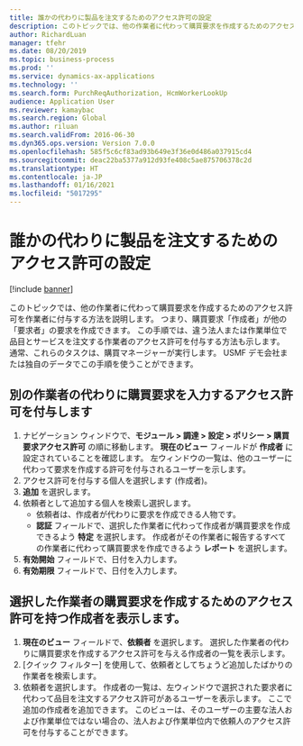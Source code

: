 ```yaml
---
title: 誰かの代わりに製品を注文するためのアクセス許可の設定
description: このトピックでは、他の作業者に代わって購買要求を作成するためのアクセス許可を作業者に付与する方法を説明します。
author: RichardLuan
manager: tfehr
ms.date: 08/20/2019
ms.topic: business-process
ms.prod: ''
ms.service: dynamics-ax-applications
ms.technology: ''
ms.search.form: PurchReqAuthorization, HcmWorkerLookUp
audience: Application User
ms.reviewer: kamaybac
ms.search.region: Global
ms.author: riluan
ms.search.validFrom: 2016-06-30
ms.dyn365.ops.version: Version 7.0.0
ms.openlocfilehash: 585f5c6cf83ad93b649e3f36e0d486a037915cd4
ms.sourcegitcommit: deac22ba5377a912d93fe408c5ae875706378c2d
ms.translationtype: HT
ms.contentlocale: ja-JP
ms.lasthandoff: 01/16/2021
ms.locfileid: "5017295"
---
```

# <a name="set-up-permissions-for-ordering-products-on-behalf-of-someone-else"></a>誰かの代わりに製品を注文するためのアクセス許可の設定

[!include [banner](../../includes/banner.md)]

このトピックでは、他の作業者に代わって購買要求を作成するためのアクセス許可を作業者に付与する方法を説明します。 つまり、購買要求「作成者」が他の「要求者」の要求を作成できます。 この手順では、違う法人または作業単位で品目とサービスを注文する作業者のアクセス許可を付与する方法も示します。 通常、これらのタスクは、購買マネージャーが実行します。 USMF デモ会社または独自のデータでこの手順を使うことができます。


## <a name="grant-permission-to-enter-purchase-requisitions-on-behalf-of-another-worker"></a>別の作業者の代わりに購買要求を入力するアクセス許可を付与します
1. ナビゲーション ウィンドウで、**モジュール > 調達 > 設定 > ポリシー > 購買要求アクセス許可** の順に移動します。 **現在のビュー** フィールドが **作成者** に設定されていることを確認します。 左ウィンドウの一覧は、他のユーザーに代わって要求を作成する許可を付与されるユーザーを示します。  
2. アクセス許可を付与する個人を選択します (作成者)。
3. **追加** を選択します。
4. 依頼者として追加する個人を検索し選択します。
    - 依頼者は、作成者が代わりに要求を作成できる人物です。  
    - **認証** フィールドで、選択した作業者に代わって作成者が購買要求を作成できるよう **特定** を選択します。 作成者がその作業者に報告するすべての作業者に代わって購買要求を作成できるよう **レポート** を選択します。  
5. **有効開始** フィールドで、日付を入力します。
6. **有効期限** フィールドで、日付を入力します。

## <a name="view-preparers-who-have-permission-to-create-purchase-requisitions-for-a-selected-worker"></a>選択した作業者の購買要求を作成するためのアクセス許可を持つ作成者を表示します。
1. **現在のビュー** フィールドで、**依頼者** を選択します。 選択した作業者の代わりに購買要求を作成するアクセス許可を与える作成者の一覧を表示します。  
2. [クイック フィルター] を使用して、依頼者としてちょうど追加したばかりの作業者を検索します。
3. 依頼者を選択します。 作成者の一覧は、左ウィンドウで選択された要求者に代わって品目を注文するアクセス許可があるユーザーを表示します。  ここで追加の作成者を追加できます。 このビューは、そのユーザーの主要な法人および作業単位ではない場合の、法人および作業単位内で依頼人のアクセス許可を付与することができます。  

